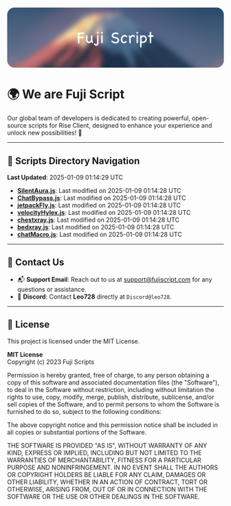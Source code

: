 ![Banner](.github/b.webp)

# 🌍 **We are Fuji Script**

Our global team of developers is dedicated to creating powerful, open-source scripts for Rise Client, designed to enhance your experience and unlock new possibilities! 🌟

---
<!-- SCRIPTS_NAVIGATION_START -->
## 📂 **Scripts Directory Navigation**

**Last Updated**: 2025-01-09 01:14:29 UTC

- **[SilentAura.js](scripts/SilentAura.js)**: Last modified on 2025-01-09 01:14:28 UTC
- **[ChatBypass.js](scripts/ChatBypass.js)**: Last modified on 2025-01-09 01:14:28 UTC
- **[jetpackFly.js](scripts/jetpackFly.js)**: Last modified on 2025-01-09 01:14:28 UTC
- **[velocityHylex.js](scripts/velocityHylex.js)**: Last modified on 2025-01-09 01:14:28 UTC
- **[chestxray.js](scripts/chestxray.js)**: Last modified on 2025-01-09 01:14:28 UTC
- **[bedxray.js](scripts/bedxray.js)**: Last modified on 2025-01-09 01:14:28 UTC
- **[chatMacro.js](scripts/chatMacro.js)**: Last modified on 2025-01-09 01:14:28 UTC

<!-- SCRIPTS_NAVIGATION_END -->

---

## 💬 **Contact Us**  
- 📬 **Support Email**: Reach out to us at [support@fujiscript.com](mailto:support@fujiscript.com) for any questions or assistance.  
- 💬 **Discord**: Contact **Leo728** directly at `Discord@leo728`.

---

## 📜 **License**

This project is licensed under the MIT License.  

**MIT License**  
Copyright (c) 2023 Fuji Scripts  

Permission is hereby granted, free of charge, to any person obtaining a copy of this software and associated documentation files (the "Software"), to deal in the Software without restriction, including without limitation the rights to use, copy, modify, merge, publish, distribute, sublicense, and/or sell copies of the Software, and to permit persons to whom the Software is furnished to do so, subject to the following conditions:  

The above copyright notice and this permission notice shall be included in all copies or substantial portions of the Software.  

THE SOFTWARE IS PROVIDED "AS IS", WITHOUT WARRANTY OF ANY KIND, EXPRESS OR IMPLIED, INCLUDING BUT NOT LIMITED TO THE WARRANTIES OF MERCHANTABILITY, FITNESS FOR A PARTICULAR PURPOSE AND NONINFRINGEMENT. IN NO EVENT SHALL THE AUTHORS OR COPYRIGHT HOLDERS BE LIABLE FOR ANY CLAIM, DAMAGES OR OTHER LIABILITY, WHETHER IN AN ACTION OF CONTRACT, TORT OR OTHERWISE, ARISING FROM, OUT OF OR IN CONNECTION WITH THE SOFTWARE OR THE USE OR OTHER DEALINGS IN THE SOFTWARE.  
